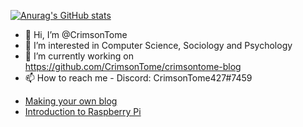 [![Anurag's GitHub stats](https://github-readme-stats.vercel.app/api?username=CrimsonTome)](https://github.com/anuraghazra/github-readme-stats)  

- 👋 Hi, I’m @CrimsonTome
- 👀 I’m interested in Computer Science, Sociology and Psychology
- 🌱 I’m currently working on <https://github.com/CrimsonTome/crimsontome-blog>
- 📫 How to reach me - Discord: CrimsonTome427#7459


<!-- BLOG-POST-LIST:START -->
- [Making your own blog](https://crimsontome.netlify.app/posts/making-your-own-blog/)
- [Introduction to Raspberry Pi](https://crimsontome.netlify.app/posts/raspi-intro/)
<!-- BLOG-POST-LIST:END -->
